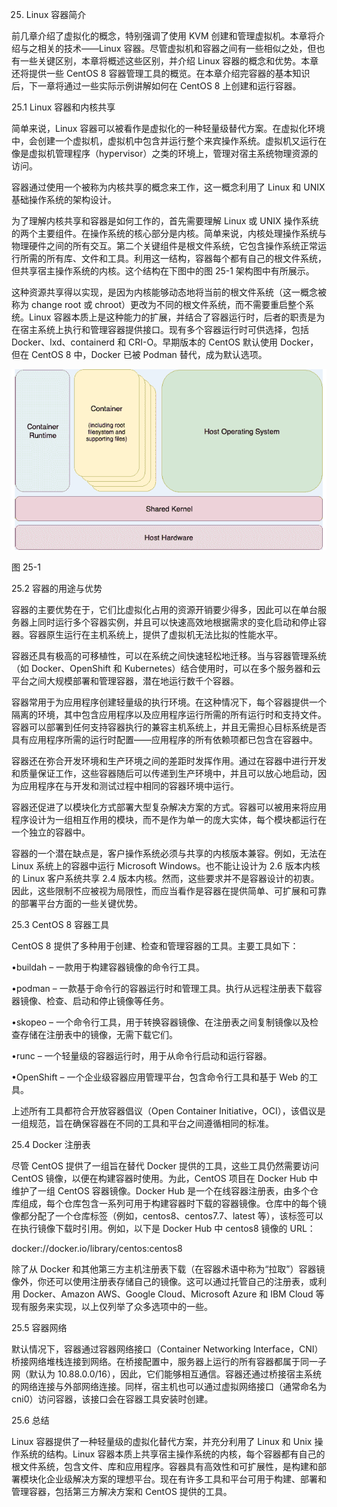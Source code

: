 25. Linux 容器简介

前几章介绍了虚拟化的概念，特别强调了使用 KVM 创建和管理虚拟机。本章将介绍与之相关的技术——Linux 容器。尽管虚拟机和容器之间有一些相似之处，但也有一些关键区别，本章将概述这些区别，并介绍 Linux 容器的概念和优势。本章还将提供一些 CentOS 8 容器管理工具的概览。在本章介绍完容器的基本知识后，下一章将通过一些实际示例讲解如何在 CentOS 8 上创建和运行容器。

25.1 Linux 容器和内核共享

简单来说，Linux 容器可以被看作是虚拟化的一种轻量级替代方案。在虚拟化环境中，会创建一个虚拟机，虚拟机中包含并运行整个来宾操作系统。虚拟机又运行在像是虚拟机管理程序（hypervisor）之类的环境上，管理对宿主系统物理资源的访问。

容器通过使用一个被称为内核共享的概念来工作，这一概念利用了 Linux 和 UNIX 基础操作系统的架构设计。

为了理解内核共享和容器是如何工作的，首先需要理解 Linux 或 UNIX 操作系统的两个主要组件。在操作系统的核心部分是内核。简单来说，内核处理操作系统与物理硬件之间的所有交互。第二个关键组件是根文件系统，它包含操作系统正常运行所需的所有库、文件和工具。利用这一结构，容器每个都有自己的根文件系统，但共享宿主操作系统的内核。这个结构在下图中的图 25-1 架构图中有所展示。

这种资源共享得以实现，是因为内核能够动态地将当前的根文件系统（这一概念被称为 change root 或 chroot）更改为不同的根文件系统，而不需要重启整个系统。Linux 容器本质上是这种能力的扩展，并结合了容器运行时，后者的职责是为在宿主系统上执行和管理容器提供接口。现有多个容器运行时可供选择，包括 Docker、lxd、containerd 和 CRI-O。早期版本的 CentOS 默认使用 Docker，但在 CentOS 8 中，Docker 已被 Podman 替代，成为默认选项。

![](img/linux_container_diagram.png)

图 25-1

25.2 容器的用途与优势

容器的主要优势在于，它们比虚拟化占用的资源开销要少得多，因此可以在单台服务器上同时运行多个容器实例，并且可以快速高效地根据需求的变化启动和停止容器。容器原生运行在主机系统上，提供了虚拟机无法比拟的性能水平。

容器还具有极高的可移植性，可以在系统之间快速轻松地迁移。当与容器管理系统（如 Docker、OpenShift 和 Kubernetes）结合使用时，可以在多个服务器和云平台之间大规模部署和管理容器，潜在地运行数千个容器。

容器常用于为应用程序创建轻量级的执行环境。在这种情况下，每个容器提供一个隔离的环境，其中包含应用程序以及应用程序运行所需的所有运行时和支持文件。容器可以部署到任何支持容器执行的兼容主机系统上，并且无需担心目标系统是否具有应用程序所需的运行时配置——应用程序的所有依赖项都已包含在容器中。

容器还在弥合开发环境和生产环境之间的差距时发挥作用。通过在容器中进行开发和质量保证工作，这些容器随后可以传递到生产环境中，并且可以放心地启动，因为应用程序在与开发和测试过程中相同的容器环境中运行。

容器还促进了以模块化方式部署大型复杂解决方案的方式。容器可以被用来将应用程序设计为一组相互作用的模块，而不是作为单一的庞大实体，每个模块都运行在一个独立的容器中。

容器的一个潜在缺点是，客户操作系统必须与共享的内核版本兼容。例如，无法在 Linux 系统上的容器中运行 Microsoft Windows。也不能让设计为 2.6 版本内核的 Linux 客户系统共享 2.4 版本内核。然而，这些要求并不是容器设计的初衷。因此，这些限制不应被视为局限性，而应当看作是容器在提供简单、可扩展和可靠的部署平台方面的一些关键优势。

25.3 CentOS 8 容器工具

CentOS 8 提供了多种用于创建、检查和管理容器的工具。主要工具如下：

•buildah – 一款用于构建容器镜像的命令行工具。

•podman – 一款基于命令行的容器运行时和管理工具。执行从远程注册表下载容器镜像、检查、启动和停止镜像等任务。

•skopeo – 一个命令行工具，用于转换容器镜像、在注册表之间复制镜像以及检查存储在注册表中的镜像，无需下载它们。

•runc – 一个轻量级的容器运行时，用于从命令行启动和运行容器。

•OpenShift – 一个企业级容器应用管理平台，包含命令行工具和基于 Web 的工具。

上述所有工具都符合开放容器倡议（Open Container Initiative，OCI），该倡议是一组规范，旨在确保容器在不同的工具和平台之间遵循相同的标准。

25.4 Docker 注册表

尽管 CentOS 提供了一组旨在替代 Docker 提供的工具，这些工具仍然需要访问 CentOS 镜像，以便在构建容器时使用。为此，CentOS 项目在 Docker Hub 中维护了一组 CentOS 容器镜像。Docker Hub 是一个在线容器注册表，由多个仓库组成，每个仓库包含一系列可用于构建容器时下载的容器镜像。仓库中的每个镜像都分配了一个仓库标签（例如，centos8、centos7.7、latest 等），该标签可以在执行镜像下载时引用。例如，以下是 Docker Hub 中 centos8 镜像的 URL：

docker://docker.io/library/centos:centos8

除了从 Docker 和其他第三方主机注册表下载（在容器术语中称为“拉取”）容器镜像外，你还可以使用注册表存储自己的镜像。这可以通过托管自己的注册表，或利用 Docker、Amazon AWS、Google Cloud、Microsoft Azure 和 IBM Cloud 等现有服务来实现，以上仅列举了众多选项中的一些。

25.5 容器网络

默认情况下，容器通过容器网络接口（Container Networking Interface，CNI）桥接网络堆栈连接到网络。在桥接配置中，服务器上运行的所有容器都属于同一子网（默认为 10.88.0.0/16），因此，它们能够相互通信。容器还通过桥接宿主系统的网络连接与外部网络连接。同样，宿主机也可以通过虚拟网络接口（通常命名为 cni0）访问容器，该接口会在容器工具安装时创建。

25.6 总结

Linux 容器提供了一种轻量级的虚拟化替代方案，并充分利用了 Linux 和 Unix 操作系统的结构。Linux 容器本质上共享宿主操作系统的内核，每个容器都有自己的根文件系统，包含文件、库和应用程序。容器具有高效性和可扩展性，是构建和部署模块化企业级解决方案的理想平台。现在有许多工具和平台可用于构建、部署和管理容器，包括第三方解决方案和 CentOS 提供的工具。
